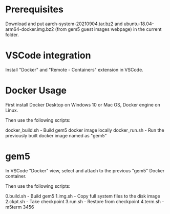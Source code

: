 # Prerequisites

Download and put aarch-system-20210904.tar.bz2 and ubuntu-18.04-arm64-docker.img.bz2 (from gem5 guest images webpage) in the current folder.

# VSCode integration

Install "Docker" and "Remote - Containers" extension in VSCode.

# Docker Usage

First install Docker Desktop on Windows 10 or Mac OS, Docker engine on Linux.

Then use the following scripts:

docker_build.sh - Build gem5 docker image locally
docker_run.sh - Run the previously built docker image named as "gem5"

# gem5

In VSCode "Docker" view, select and attach to the previous "gem5" Docker container.

Then use the following scripts:

0.build.sh - Build gem5
1.img.sh - Copy full system files to the disk image
2.ckpt.sh - Take checkpoint
3.run.sh - Restore from checkpoint
4.term.sh - m5term 3456
